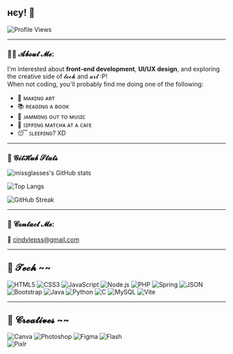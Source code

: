 ## нєу! 👋

![Profile Views](https://komarev.com/ghpvc/?username=missglasses&style=for-the-badge&color=0e75b6)

---

### 👩‍💻 𝓐𝓫𝓸𝓾𝓽 𝓜𝓮:
I'm interested about **front-end development**, **UI/UX design**, and exploring the creative side of 𝓽𝓮𝓬𝓱 and 𝓪𝓻𝓽 :P!  
When not coding, you'll probably find me doing one of the following:

- 🎨 ᴍᴀᴋɪɴɢ ᴀʀᴛ
- 📚 ʀᴇᴀᴅɪɴɢ ᴀ ʙᴏᴏᴋ
- 🎸 ᴊᴀᴍᴍɪɴɢ ᴏᴜᴛ ᴛᴏ ᴍᴜꜱɪᴄ  
- 🍵 ꜱɪᴘᴘɪɴɢ ᴍᴀᴛᴄʜᴀ ᴀᴛ ᴀ ᴄᴀꜰᴇ  
- 😴 ꜱʟᴇᴇᴘɪɴɢ? XD

---
### 🚀 𝓖𝓲𝓽𝓗𝓾𝓫 𝓢𝓽𝓪𝓽𝓼

![missglasses's GitHub stats](https://github-readme-stats.vercel.app/api?username=missglasses&show_icons=true&theme=tokyonight)

![Top Langs](https://github-readme-stats.vercel.app/api/top-langs/?username=missglasses&layout=compact&theme=tokyonight)

![GitHub Streak](https://github-readme-streak-stats.herokuapp.com/?user=missglasses&theme=tokyonight)

---

### 💌 𝓒𝓸𝓷𝓽𝓪𝓬𝓽 𝓜𝓮:
📧 [cindylepss@gmail.com](mailto:cindylepss@gmail.com)

---

## 🧠 𝓣𝓮𝓬𝓱 ~~

![HTML5](https://img.shields.io/badge/html5-%23E34F26.svg?style=for-the-badge&logo=html5&logoColor=white) ![CSS3](https://img.shields.io/badge/css3-%231572B6.svg?style=for-the-badge&logo=css3&logoColor=white) ![JavaScript](https://img.shields.io/badge/javascript-%23323330.svg?style=for-the-badge&logo=javascript&logoColor=%23F7DF1E)  ![Node.js](https://img.shields.io/badge/node.js-339933?style=for-the-badge&logo=nodedotjs&logoColor=white)  ![PHP](https://img.shields.io/badge/php-%23777BB4.svg?style=for-the-badge&logo=php&logoColor=white)  ![Spring](https://img.shields.io/badge/spring-%236DB33F.svg?style=for-the-badge&logo=spring&logoColor=white)  ![JSON](https://img.shields.io/badge/json-%23000000.svg?style=for-the-badge&logo=json&logoColor=white)  ![Bootstrap](https://img.shields.io/badge/bootstrap-%23563D7C.svg?style=for-the-badge&logo=bootstrap&logoColor=white)  ![Java](https://img.shields.io/badge/java-%23ED8B00.svg?style=for-the-badge&logo=openjdk&logoColor=white)  ![Python](https://img.shields.io/badge/python-3670A0?style=for-the-badge&logo=python&logoColor=ffdd54)  ![C](https://img.shields.io/badge/C-%2300599C.svg?style=for-the-badge&logo=c&logoColor=white)  ![MySQL](https://img.shields.io/badge/mysql-%2300f.svg?style=for-the-badge&logo=mysql&logoColor=white)  ![Vite](https://img.shields.io/badge/vite-646CFF?style=for-the-badge&logo=vite&logoColor=FFD62E)  

---

## 🎨 𝓒𝓻𝓮𝓪𝓽𝓲𝓿𝓮𝓼 ~~

![Canva](https://img.shields.io/badge/Canva-%2300C4CC.svg?style=for-the-badge&logo=Canva&logoColor=white)  ![Photoshop](https://img.shields.io/badge/Adobe%20Photoshop-31A8FF.svg?style=for-the-badge&logo=Adobe%20Photoshop&logoColor=white)  ![Figma](https://img.shields.io/badge/Figma-%23F24E1E.svg?style=for-the-badge&logo=figma&logoColor=white)  ![Flash](https://img.shields.io/badge/Adobe%20Flash-F01529.svg?style=for-the-badge&logo=adobe&logoColor=white)  
![Pixlr](https://img.shields.io/badge/Pixlr-00B2FF.svg?style=for-the-badge&logo=pixlr&logoColor=white)
